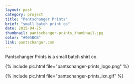 ```yaml
---
layout: post
category: project
title: "Pantschanger Prints"
brief: "small batch print co"
date: 2015-04-25
thumbnail: pantschanger-prints_thumbnail.jpg
color: "#905BCB"
link: pantschanger.com
---
```



Pantschanger Prints is a small batch shirt co.

{% include pic.html file="pantschanger-prints_logo.png" %}

{% include pic.html file="pantschanger-prints_ixn.gif" %}
